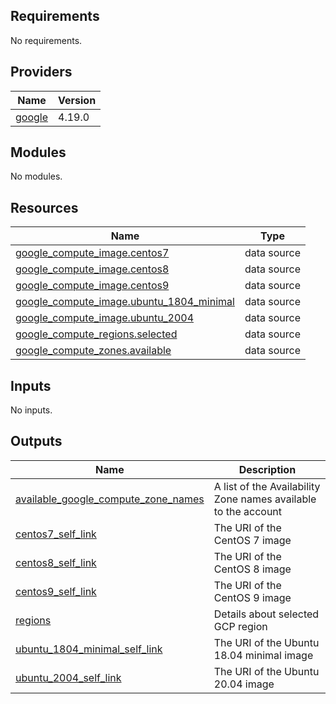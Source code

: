 ## Requirements

No requirements.

## Providers

| Name | Version |
|------|---------|
| <a name="provider_google"></a> [google](#provider\_google) | 4.19.0 |

## Modules

No modules.

## Resources

| Name | Type |
|------|------|
| [google_compute_image.centos7](https://registry.terraform.io/providers/hashicorp/google/latest/docs/data-sources/compute_image) | data source |
| [google_compute_image.centos8](https://registry.terraform.io/providers/hashicorp/google/latest/docs/data-sources/compute_image) | data source |
| [google_compute_image.centos9](https://registry.terraform.io/providers/hashicorp/google/latest/docs/data-sources/compute_image) | data source |
| [google_compute_image.ubuntu_1804_minimal](https://registry.terraform.io/providers/hashicorp/google/latest/docs/data-sources/compute_image) | data source |
| [google_compute_image.ubuntu_2004](https://registry.terraform.io/providers/hashicorp/google/latest/docs/data-sources/compute_image) | data source |
| [google_compute_regions.selected](https://registry.terraform.io/providers/hashicorp/google/latest/docs/data-sources/compute_regions) | data source |
| [google_compute_zones.available](https://registry.terraform.io/providers/hashicorp/google/latest/docs/data-sources/compute_zones) | data source |

## Inputs

No inputs.

## Outputs

| Name | Description |
|------|-------------|
| <a name="output_available_google_compute_zone_names"></a> [available\_google\_compute\_zone\_names](#output\_available\_google\_compute\_zone\_names) | A list of the Availability Zone names available to the account |
| <a name="output_centos7_self_link"></a> [centos7\_self\_link](#output\_centos7\_self\_link) | The URI of the CentOS 7 image |
| <a name="output_centos8_self_link"></a> [centos8\_self\_link](#output\_centos8\_self\_link) | The URI of the CentOS 8 image |
| <a name="output_centos9_self_link"></a> [centos9\_self\_link](#output\_centos9\_self\_link) | The URI of the CentOS 9 image |
| <a name="output_regions"></a> [regions](#output\_regions) | Details about selected GCP region |
| <a name="output_ubuntu_1804_minimal_self_link"></a> [ubuntu\_1804\_minimal\_self\_link](#output\_ubuntu\_1804\_minimal\_self\_link) | The URI of the Ubuntu 18.04 minimal image |
| <a name="output_ubuntu_2004_self_link"></a> [ubuntu\_2004\_self\_link](#output\_ubuntu\_2004\_self\_link) | The URI of the Ubuntu 20.04 image |
